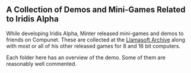 ## A Collection of Demos and Mini-Games Related to Iridis Alpha
While developing Iridis Alpha, Minter released mini-games and demos to friends on Compunet. These are collected at the [Llamasoft Archive](http://www.llamasoftarchive.org/oldsite/llamadloads.htm) along with most or all of his other released games for 8 and 16 bit computers.

Each folder here has an overview of the demo. Some of them are reasonably well commented.
